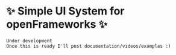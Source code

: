 # ✨ Simple UI System for openFrameworks ✨
```
Under development
Once this is ready I'll post documentation/videos/examples :)
```
